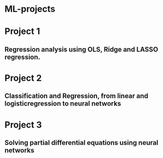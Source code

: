 # ML-projects
# Project 1
## Regression analysis using OLS, Ridge and LASSO regression.

# Project 2
## Classification and Regression, from linear and logisticregression to neural networks

# Project 3
## Solving partial differential equations using neural networks
